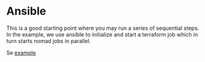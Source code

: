 # Ansible

This is a good starting point where you may run a series of sequential steps.
In the example, we use ansible to initialize and start a terraform job which in turn starts nomad jobs in parallel.

Se [example](../example/ansible/playbook.yml)